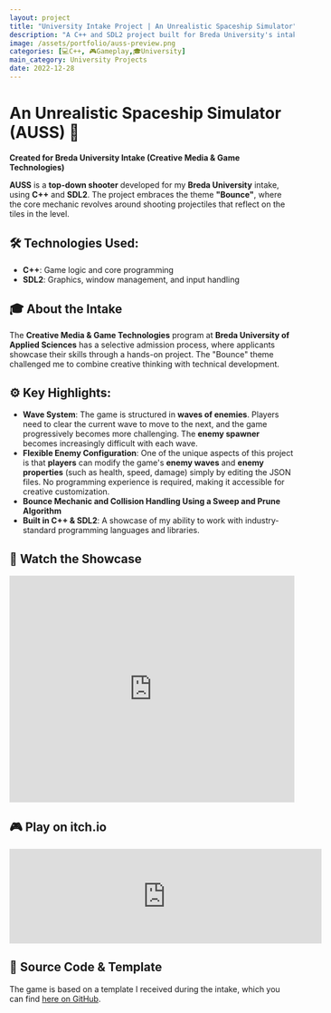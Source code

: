 ```yaml
---
layout: project
title: "University Intake Project | An Unrealistic Spaceship Simulator"
description: "A C++ and SDL2 project built for Breda University's intake with a 'Bounce' theme."
image: /assets/portfolio/auss-preview.png
categories: [💻C++, 🎮Gameplay,🎓University]
main_category: University Projects
date: 2022-12-28
---
```


# An Unrealistic Spaceship Simulator (AUSS) 🚀
**Created for Breda University Intake (Creative Media & Game Technologies)**

**AUSS** is a **top-down shooter** developed for my **Breda University** intake, using **C++** and **SDL2**. The project embraces the theme **"Bounce"**, where the core mechanic revolves around shooting projectiles that reflect on the tiles in the level.

## 🛠️ Technologies Used:
- **C++**: Game logic and core programming
- **SDL2**: Graphics, window management, and input handling

## 🎓 About the Intake

The **Creative Media & Game Technologies** program at **Breda University of Applied Sciences** has a selective admission process, where applicants showcase their skills through a hands-on project. The "Bounce" theme challenged me to combine creative thinking with technical development.


## ⚙️ Key Highlights:
- **Wave System**: The game is structured in **waves of enemies**. Players need to clear the current wave to move to the next, and the game progressively becomes more challenging. The **enemy spawner** becomes increasingly difficult with each wave. 
- **Flexible Enemy Configuration**: One of the unique aspects of this project is that **players** can modify the game's **enemy waves** and **enemy properties** (such as health, speed, damage) simply by editing the JSON files. No programming experience is required, making it accessible for creative customization.
- **Bounce Mechanic and Collision Handling Using a Sweep and Prune Algorithm**
- **Built in C++ & SDL2**: A showcase of my ability to work with industry-standard programming languages and libraries.

## 🎥 Watch the Showcase

<iframe width="100%" height="400" src="https://www.youtube.com/embed/Ldiha_dJDD8" title="An Unrealistic Spaceship Simulator Gameplay" frameborder="0" allow="accelerometer; autoplay; clipboard-write; encrypted-media; gyroscope; picture-in-picture" allowfullscreen></iframe>

## 🎮 Play on itch.io

<iframe frameborder="0" src="https://itch.io/embed/1607830" width="552" height="167"><a href="https://tycro-dev.itch.io/auss">An Unrealistic Spaceship Simulator by Tycro Games</a></iframe>

## 📂 Source Code & Template

The game is based on a template I received during the intake, which you can find [here on GitHub](https://github.com/Tycro-Games/AUSS).
